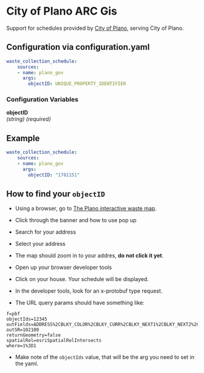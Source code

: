 # City of Plano ARC Gis



Support for schedules provided by [City of Plano](https://www.plano.gov/), serving City of Plano.

## Configuration via configuration.yaml

```yaml
waste_collection_schedule:
    sources:
    - name: plano_gov
      args:
        objectID: UNIQUE_PROPERTY_IDENTIFIER
```

### Configuration Variables

**objectID**  
*(string) (required)*


## Example

```yaml
waste_collection_schedule:
    sources:
    - name: plano_gov
      args:
        objectID: "1781151"
```

## How to find your `objectID`

- Using a browser, go to [The Plano interactive waste map](https://www.plano.gov/630/Residential-Collection-Schedules).
- Click through the banner and how to use pop up
- Search for your address
- Select your address
- The map should zoom in to your addres, **do not click it yet**.
- Open up your browser developer tools
-  Click on your house. Your schedule will be displayed.
- In the developer tools, look for an x-protobuf type request.
  
- The URL query params should have something like:
```
f=pbf
objectIds=12345
outFields=ADDRESS%2CBLKY_COLOR%2CBLKY_CURR%2CBLKY_NEXT1%2CBLKY_NEXT2%2CBULKY_DAY%2CDAY_2017%2CHouseNo%2CREC_CURR%2CREC_NEXT1%2CREC_NEXT2%2CREC_WEEK_2017%2CSERVICE%2COBJECTID
outSR=102100
returnGeometry=false
spatialRel=esriSpatialRelIntersects
where=1%3D1
```
- Make note of the `objectIds` value, that will be the arg you need to set in the yaml.